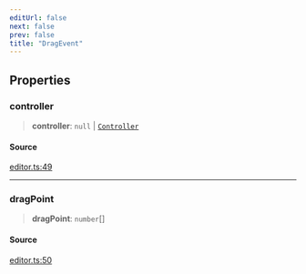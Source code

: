 ```yaml
---
editUrl: false
next: false
prev: false
title: "DragEvent"
---
```


## Properties

### controller

> **controller**: `null` \| [`Controller`](/api-core/classes/controller/)

#### Source

[editor.ts:49](https://github.com/dgmjs/dgmjs/blob/main/packages/core/src/editor.ts#L49)

***

### dragPoint

> **dragPoint**: `number`[]

#### Source

[editor.ts:50](https://github.com/dgmjs/dgmjs/blob/main/packages/core/src/editor.ts#L50)
